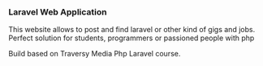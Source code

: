 ### Laravel Web Application
This website allows to post and find laravel or other kind of gigs and jobs. 
Perfect solution for students, programmers or passioned people with php

Build based on Traversy Media Php Laravel course.